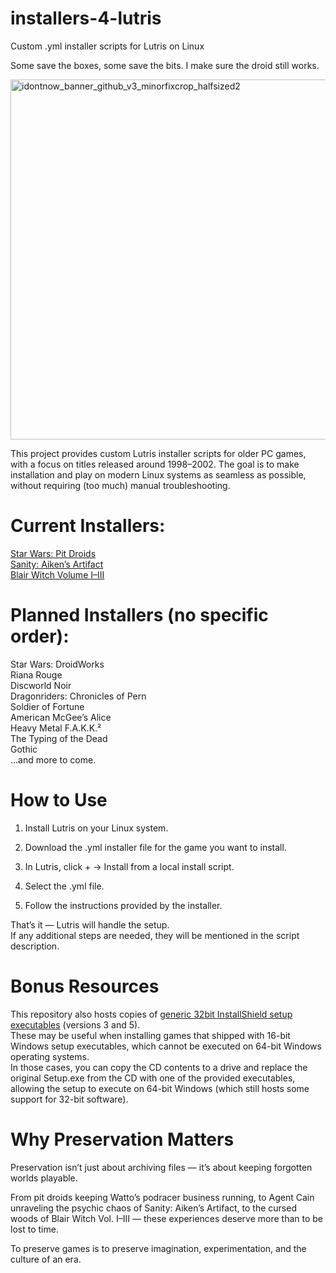 # installers-4-lutris
Custom .yml installer scripts for Lutris on Linux
  
Some save the boxes, some save the bits. I make sure the droid still works.

<img width="1758" height="576" alt="idontnow_banner_github_v3_minorfixcrop_halfsized2" src="https://github.com/user-attachments/assets/8c1f282b-6b2a-4a4e-8492-122c093e4278" />

This project provides custom Lutris installer scripts for older PC games, with a focus on titles released around 1998–2002. The goal is to make installation and play on modern Linux systems as seamless as possible, without requiring (too much) manual troubleshooting.  
  
# Current Installers:  
[Star Wars: Pit Droids ](https://github.com/idontnow/installers-4-lutris/tree/main/star-wars-pit-droids)  
[Sanity: Aiken’s Artifact  ](https://github.com/idontnow/installers-4-lutris/tree/main/sanity-aikens-artifact)  
[Blair Witch Volume I–III  ](https://github.com/idontnow/installers-4-lutris/tree/main/blair-witch-volume-trilogy)  
  
# Planned Installers (no specific order):  
Star Wars: DroidWorks  
Riana Rouge  
Discworld Noir  
Dragonriders: Chronicles of Pern  
Soldier of Fortune  
American McGee’s Alice  
Heavy Metal F.A.K.K.²  
The Typing of the Dead  
Gothic  
…and more to come.  
  
# How to Use  
  
1. Install Lutris on your Linux system.  
  
2. Download the .yml installer file for the game you want to install.  
  
3. In Lutris, click + → Install from a local install script.  
  
4. Select the .yml file.  
  
5. Follow the instructions provided by the installer.  
  
That’s it — Lutris will handle the setup.  
If any additional steps are needed, they will be mentioned in the script description.  
  
# Bonus Resources

This repository also hosts copies of [generic 32bit InstallShield setup executables](https://github.com/idontnow/installers-4-lutris/tree/main/generic_32bit_installer) (versions 3 and 5).  
These may be useful when installing games that shipped with 16-bit Windows setup executables, which cannot be executed on 64-bit Windows operating systems.  
In those cases, you can copy the CD contents to a drive and replace the original Setup.exe from the CD with one of the provided executables, allowing the setup to execute on 64-bit Windows (which still hosts some support for 32-bit software).  
  
# Why Preservation Matters  
  
Preservation isn’t just about archiving files — it’s about keeping forgotten worlds playable.  
  
From pit droids keeping Watto’s podracer business running, to Agent Cain unraveling the psychic chaos of Sanity: Aiken’s Artifact, to the cursed woods of Blair Witch Vol. I–III — these experiences deserve more than to be lost to time.  
  
To preserve games is to preserve imagination, experimentation, and the culture of an era.  
